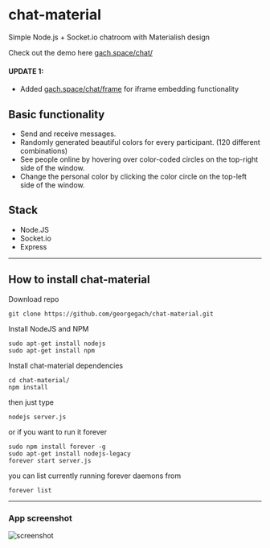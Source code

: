 # chat-material
Simple Node.js + Socket.io chatroom with Materialish design

Check out the demo here [gach.space/chat/](http://gach.space/chat/)

#### UPDATE 1:
- Added [gach.space/chat/frame](http://gach.space/chat/frame) for iframe embedding functionality

## Basic functionality
- Send and receive messages.
- Randomly generated beautiful colors for every participant. (120 different combinations)
- See people online by hovering over color-coded circles on the top-right side of the window.
- Change the personal color by clicking the color circle on the top-left side of the window.

## Stack
- Node.JS
- Socket.io
- Express

---
## How to install chat-material
Download repo
```
git clone https://github.com/georgegach/chat-material.git
```
Install NodeJS and NPM 
```
sudo apt-get install nodejs
sudo apt-get install npm
```
Install chat-material dependencies
```
cd chat-material/
npm install
```
then just type
```
nodejs server.js
```
or if you want to run it forever 
```
sudo npm install forever -g
sudo apt-get install nodejs-legacy 
forever start server.js
```
you can list currently running forever daemons from 
```
forever list
```
---

### App screenshot
![screenshot](https://raw.githubusercontent.com/georgegach/chat-material/master/res/screenshot.JPG)
